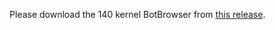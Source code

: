 Please download the 140 kernel BotBrowser from [this release](https://github.com/botswin/BotBrowser/releases/tag/v140-20250915).
